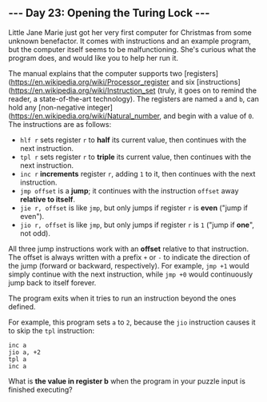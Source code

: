 ## --- Day 23: Opening the Turing Lock ---
Little Jane Marie just got her very first computer for Christmas from some unknown benefactor. It comes with instructions and an example program, but the computer itself seems to be malfunctioning. She's curious what the program does, and would like you to help her run it.
 
The manual explains that the computer supports two [registers](https://en.wikipedia.org/wiki/Processor_register and six [instructions](https://en.wikipedia.org/wiki/Instruction_set (truly, it goes on to remind the reader, a state-of-the-art technology). The registers are named `a` and `b`, can hold any [non-negative integer](https://en.wikipedia.org/wiki/Natural_number, and begin with a value of `0`. The instructions are as follows:
 
- `hlf r` sets register `r` to **half** its current value, then continues with the next instruction.
- `tpl r` sets register `r` to **triple** its current value, then continues with the next instruction.
- `inc r` **increments** register `r`, adding `1` to it, then continues with the next instruction.
- `jmp offset` is a **jump**; it continues with the instruction `offset` away **relative to itself**.
- `jie r, offset` is like `jmp`, but only jumps if register `r` is **even** ("jump if even").
- `jio r, offset` is like `jmp`, but only jumps if register `r` is `1` ("jump if **one**", not odd).
 
All three jump instructions work with an **offset** relative to that instruction. The offset is always written with a prefix `+` or `-` to indicate the direction of the jump (forward or backward, respectively). For example, `jmp +1` would simply continue with the next instruction, while `jmp +0` would continuously jump back to itself forever.
 
The program exits when it tries to run an instruction beyond the ones defined.
 
For example, this program sets `a` to `2`, because the `jio` instruction causes it to skip the `tpl` instruction:
 
```
inc a
jio a, +2
tpl a
inc a
```
 
What is **the value in register b** when the program in your puzzle input is finished executing?
 